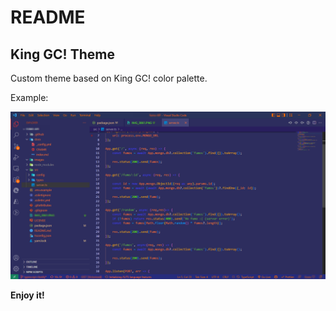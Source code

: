 # README
## King GC! Theme

Custom theme based on King GC! color palette.

Example:

![](./images/exapmle.png)

**Enjoy it!**

